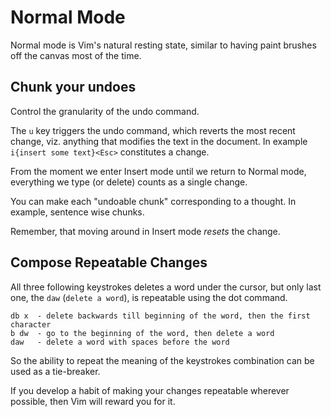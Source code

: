 # Normal Mode

Normal mode is Vim's natural resting state, similar to having paint brushes off the canvas most of the time.

## Chunk your undoes

Control the granularity of the undo command.

The `u` key triggers the undo command, which reverts the most recent change, viz. anything that modifies the text in the document. In example `i{insert some text}<Esc>` constitutes a change.

From the moment we enter Insert mode until we return to Normal mode, everything we type (or delete) counts as a single change.

You can make each "undoable chunk" corresponding to a thought. In example, sentence wise chunks. 

Remember, that moving around in Insert mode *resets* the change.

## Compose Repeatable Changes

All three following keystrokes deletes a word under the cursor, but only last one, the `daw` (`delete a word`), is repeatable using the dot command.

```
db x  - delete backwards till beginning of the word, then the first character
b dw  - go to the beginning of the word, then delete a word
daw   - delete a word with spaces before the word
```

So the ability to repeat the meaning of the keystrokes combination can be used as a tie-breaker.

If you develop a habit of making your changes repeatable wherever possible, then Vim will reward you for it.
